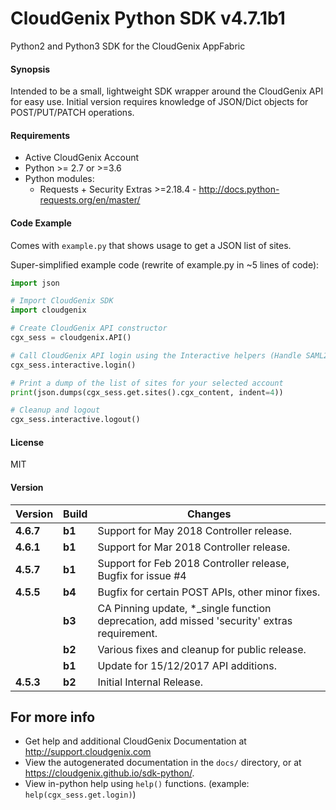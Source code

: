 # CloudGenix Python SDK v4.7.1b1
Python2 and Python3 SDK for the CloudGenix AppFabric

#### Synopsis
Intended to be a small, lightweight SDK wrapper around the CloudGenix API for easy use. 
Initial version requires knowledge of JSON/Dict objects for POST/PUT/PATCH operations.

#### Requirements
* Active CloudGenix Account
* Python >= 2.7 or >=3.6
* Python modules:
    * Requests + Security Extras >=2.18.4 - <http://docs.python-requests.org/en/master/>

#### Code Example
Comes with `example.py` that shows usage to get a JSON list of sites.

Super-simplified example code (rewrite of example.py in ~5 lines of code):
```python
import json

# Import CloudGenix SDK
import cloudgenix

# Create CloudGenix API constructor
cgx_sess = cloudgenix.API()

# Call CloudGenix API login using the Interactive helpers (Handle SAML2.0 login and MSP functions too).
cgx_sess.interactive.login()

# Print a dump of the list of sites for your selected account
print(json.dumps(cgx_sess.get.sites().cgx_content, indent=4))

# Cleanup and logout
cgx_sess.interactive.logout()
```

#### License
MIT

#### Version
| Version | Build | Changes |
| ------- | ----- | ------- |
| **4.6.7** | **b1** | Support for May 2018 Controller release. |
| **4.6.1** | **b1** | Support for Mar 2018 Controller release. |
| **4.5.7** | **b1** | Support for Feb 2018 Controller release, Bugfix for issue #4 |
| **4.5.5** | **b4** | Bugfix for certain POST APIs, other minor fixes. |
|           | **b3** | CA Pinning update, *_single function deprecation, add missed 'security' extras requirement. |
|           | **b2** | Various fixes and cleanup for public release. |
|           | **b1** | Update for 15/12/2017 API additions. |
| **4.5.3** | **b2** | Initial Internal Release. |

## For more info
 * Get help and additional CloudGenix Documentation at <http://support.cloudgenix.com>
 * View the autogenerated documentation in the `docs/` directory, or at <https://cloudgenix.github.io/sdk-python/>.
 * View in-python help using `help()` functions. (example: `help(cgx_sess.get.login)`)